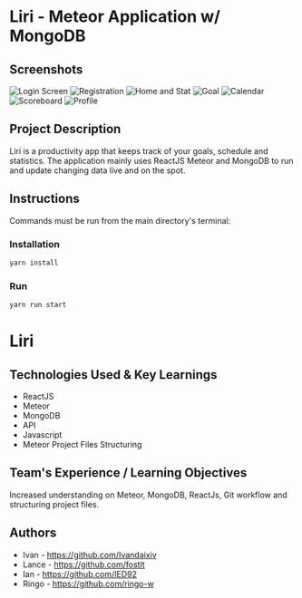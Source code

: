 # Liri - Meteor Application w/ MongoDB

## Screenshots

![Login Screen](https://user-images.githubusercontent.com/36806106/75234056-c157d780-576e-11ea-8c71-8c9e30591492.png)
![Registration](https://user-images.githubusercontent.com/36806106/75234065-c583f500-576e-11ea-8ddc-ae836ec71e1d.png)
![Home and Stat](https://user-images.githubusercontent.com/36806106/75234247-1bf13380-576f-11ea-84bb-5872c6c102f7.png)
![Goal](https://user-images.githubusercontent.com/36806106/75234252-1f84ba80-576f-11ea-9b12-418ee0f470f2.png)
![Calendar](https://user-images.githubusercontent.com/36806106/75234334-4511c400-576f-11ea-8927-c529fb5955bc.png)
![Scoreboard](https://user-images.githubusercontent.com/36806106/75234342-48a54b00-576f-11ea-8127-048176efb939.pn)
![Profile](https://user-images.githubusercontent.com/36806106/75234424-738f9f00-576f-11ea-91e9-fbb56039d063.png)

## Project Description

Liri is a productivity app that keeps track of your goals, schedule and statistics. The application mainly uses ReactJS Meteor and MongoDB to run and update changing data live and on the spot.

## Instructions

Commands must be run from the main directory's terminal:

### Installation

```bash
yarn install
```

### Run

```bash
yarn run start
```

# Liri

## Technologies Used & Key Learnings

- ReactJS
- Meteor
- MongoDB
- API
- Javascript
- Meteor Project Files Structuring

## Team's Experience / Learning Objectives

Increased understanding on Meteor, MongoDB, ReactJs, Git workflow and structuring project files.

## Authors

- Ivan - https://github.com/Ivandaixiv
- Lance - https://github.com/fostlt
- Ian - https://github.com/IED92
- Ringo - https://github.com/ringo-w
